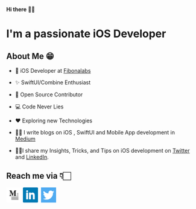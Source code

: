 **Hi there** 👋🏻

# I'm a passionate iOS Developer

## About Me 😁
* 📱 iOS Developer at [Fibonalabs](https://www.fibonalabs.com)

* ✨ SwiftUI/Combine Enthusiast

* 📖 Open Source Contributor

* 💻 Code Never Lies

* ♥️ Exploring new Technologies

* ✍🏻 I write blogs on iOS , SwiftUI and Mobile App development in [Medium](https://medium.com/@shankarmadeshvaran)

* 💁🏻I share my Insights, Tricks, and Tips on iOS development on  [Twitter](https://twitter.com/Shankar__am) and [LinkedIn](https://www.linkedin.com/in/shankar-mathesh).


## Reach me via 👇🏻

<p align="left" >
<a href="https://medium.com/@shankarmadeshvaran"><img height="40" src="https://github.com/shankarmadeshvaran/shankarmadeshvaran/blob/master/medium.png?raw=true"/></a>&nbsp;<a href="https://www.linkedin.com/in/shankar-mathesh"><img height="40" src="https://github.com/rufat/rufat/blob/master/linkedin.png?raw=true"/></a>&nbsp;&nbsp;<a href="https://twitter.com/Shankar__am"><img height="40" src="https://github.com/rufat/rufat/blob/master/twitter.png?raw=true"/></a>  
</p>
